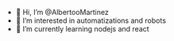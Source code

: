 - 👋 Hi, I’m @AlbertooMartinez
- 👀 I’m interested in automatizations and robots
- 🌱 I’m currently learning nodejs and react

<!---
AlbertooMartinez/AlbertooMartinez is a ✨ special ✨ repository because its `README.md` (this file) appears on your GitHub profile.
You can click the Preview link to take a look at your changes.
--->
